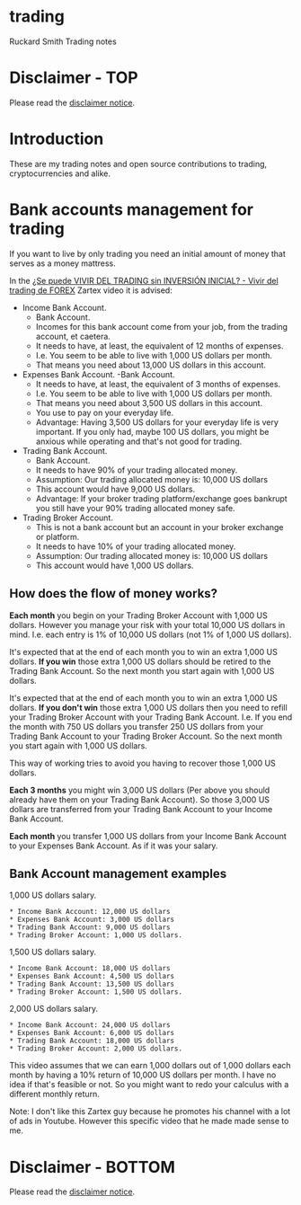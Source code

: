 # trading
Ruckard Smith Trading notes

# Disclaimer - TOP

Please read the [disclaimer notice](disclaimer.md).

# Introduction

These are my trading notes and open source contributions to trading, cryptocurrencies and alike.

# Bank accounts management for trading

If you want to live by only trading you need an initial amount of money that serves as a money mattress.

In the [¿Se puede VIVIR DEL TRADING sin INVERSIÓN INICIAL? - Vivir del trading de FOREX](https://www.youtube.com/watch?v=GE-PNHphZ4U) Zartex video it is advised:



  * Income Bank Account.
    - Bank Account.
    - Incomes for this bank account come from your job, from the trading account, et caetera.
    - It needs to have, at least, the equivalent of 12 months of expenses.
    - I.e. You seem to be able to live with 1,000 US dollars per month.
    - That means you need about 13,000 US dollars in this account.
  * Expenses Bank Account.
    -Bank Account.
    - It needs to have, at least, the equivalent of 3 months of expenses.
    - I.e. You seem to be able to live with 1,000 US dollars per month.
    - That means you need about 3,500 US dollars in this account.
    - You use to pay on your everyday life.
    - Advantage: Having 3,500 US dollars for your everyday life is very important. If you only had, maybe 100 US dollars, you might be anxious while operating and that's not good for trading.
  * Trading Bank Account.
    - Bank Account.
    - It needs to have 90% of your trading allocated money.
    - Assumption: Our trading allocated money is: 10,000 US dollars
    - This account would have 9,000 US dollars.
    - Advantage: If your broker trading platform/exchange goes bankrupt you still have your 90% trading allocated money safe.
  * Trading Broker Account.
    - This is not a bank account but an account in your broker exchange or platform.
    - It needs to have 10% of your trading allocated money.
    - Assumption: Our trading allocated money is: 10,000 US dollars
    - This account would have 1,000 US dollars.

## How does the flow of money works?

**Each month** you begin on your Trading Broker Account with 1,000 US dollars. However you manage your risk with your total 10,000 US dollars in mind. I.e. each entry is 1% of 10,000 US dollars (not 1% of 1,000 US dollars).

It's expected that at the end of each month you to win an extra 1,000 US dollars.
**If you win** those extra 1,000 US dollars should be retired to the Trading Bank Account.
So the next month you start again with 1,000 US dollars.

It's expected that at the end of each month you to win an extra 1,000 US dollars.
**If you don't win** those extra 1,000 US dollars then you need to refill your Trading Broker Account with your Trading Bank Account.
I.e. If you end the month with 750 US dollars you transfer 250 US dollars from your Trading Bank Account to your Trading Broker Account.
So the next month you start again with 1,000 US dollars.

This way of working tries to avoid you having to recover those 1,000 US dollars.

**Each 3 months** you might win 3,000 US dollars (Per above you should already have them on your Trading Bank Account). So those 3,000 US dollars are transferred from your Trading Bank Account to your Income Bank Account.

**Each month** you transfer 1,000 US dollars from your Income Bank Account to your Expenses Bank Account. As if it was your salary.

## Bank Account management examples
1,000 US dollars salary.

    * Income Bank Account: 12,000 US dollars
    * Expenses Bank Account: 3,000 US dollars
    * Trading Bank Account: 9,000 US dollars
    * Trading Broker Account: 1,000 US dollars.
1,500 US dollars salary.

    * Income Bank Account: 18,000 US dollars
    * Expenses Bank Account: 4,500 US dollars
    * Trading Bank Account: 13,500 US dollars
    * Trading Broker Account: 1,500 US dollars.
2,000 US dollars salary.

    * Income Bank Account: 24,000 US dollars
    * Expenses Bank Account: 6,000 US dollars
    * Trading Bank Account: 18,000 US dollars
    * Trading Broker Account: 2,000 US dollars.

This video assumes that we can earn 1,000 dollars out of 1,000 dollars each month by having a 10% return of 10,000 US dollars per month. I have no idea if that's feasible or not. So you might want to redo your calculus with a different monthly return.

Note: I don't like this Zartex guy because he promotes his channel with a lot of ads in Youtube. However this specific video that he made made sense to me.

# Disclaimer - BOTTOM

Please read the [disclaimer notice](disclaimer.md).